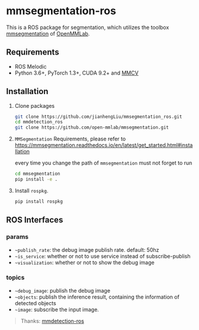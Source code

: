 # mmsegmentation-ros

This is a ROS package for segmentation, which utilizes the toolbox [mmsegmentation](https://github.com/open-mmlab/mmsegmentation) of [OpenMMLab](https://openmmlab.com/).

## Requirements

- ROS Melodic
- Python 3.6+, PyTorch 1.3+, CUDA 9.2+ and [MMCV](https://mmcv.readthedocs.io/en/latest/#installation)

## Installation

1. Clone packages

   ```bash
   git clone https://github.com/jianhengLiu/mmsegmentation_ros.git 
   cd mmdetection_ros
   git clone https://github.com/open-mmlab/mmsegmentation.git
   ```

2. `MMSegmentation` Requirements, please refer to <https://mmsegmentation.readthedocs.io/en/latest/get_started.html#installation>

   every time you change the path of `mmsegmentation` must not forget to run

   ```bash
   cd mmsegmentation
   pip install -e .
   ```

3. Install `rospkg`.

   ```bash
   pip install rospkg
   ```

## ROS Interfaces

### params

- `~publish_rate`: the debug image publish rate. default: 50hz
- `~is_service`: whether or not to use service instead of subscribe-publish
- `~visualization`: whether or not to show the debug image

### topics

- `~debug_image`: publish the debug image
- `~objects`: publish the inference result, containing the information of detected objects
- `~image`: subscribe the input image.

> Thanks: [mmdetection-ros](https://github.com/jcuic5/mmdetection-ros)
